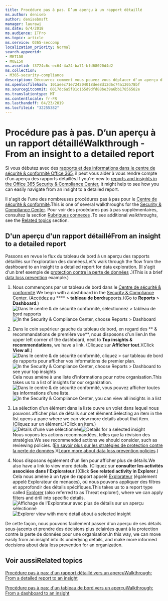 ```yaml
---
title: Procédure pas à pas. D’un aperçu à un rapport détaillé
ms.author: deniseb
author: denisebmsft
manager: laurawi
ms.date: 6/4/2018
ms.audience: ITPro
ms.topic: article
ms.service: O365-seccomp
localization_priority: Normal
search.appverid:
- MET150
- MOE150
ms.assetid: f3724c6c-ec64-4a24-ba71-bfd68020d4d2
ms.collection:
- M365-security-compliance
description: Découvrez comment vous pouvez vous déplacer d'un aperçu d'un rapport détaillé dans le &amp; Centre de conformité de la sécurité via un exemple de protection contre la perte de données.
ms.openlocfilehash: 101aeec71e724204018dee8d12d6c74a120578bf
ms.sourcegitcommit: 0017dc6a5f81c165d9dfd88be39a6bb17856582e
ms.translationtype: MT
ms.contentlocale: fr-FR
ms.lasthandoff: 04/23/2019
ms.locfileid: "32255382"
---
```

# <a name="walkthrough---from-an-insight-to-a-detailed-report"></a><span data-ttu-id="fb69b-103">Procédure pas à pas. D’un aperçu à un rapport détaillé</span><span class="sxs-lookup"><span data-stu-id="fb69b-103">Walkthrough - From an insight to a detailed report</span></span>

<span data-ttu-id="fb69b-104">Si vous débutez avec des [rapports et des informations dans le centre de sécurité &amp; conformité Office 365](reports-and-insights-in-security-and-compliance.md), il peut vous aider à vous rendre compte d'un aperçu des rapports détaillés.</span><span class="sxs-lookup"><span data-stu-id="fb69b-104">If you're new to [reports and insights in the Office 365 Security &amp; Compliance Center](reports-and-insights-in-security-and-compliance.md), it might help to see how you can easily navigate from an insight to a detailed report.</span></span> 
  
<span data-ttu-id="fb69b-105">Il s'agit de l'une des nombreuses procédures pas à pas pour le [Centre de sécurité &amp; conformité](https://protection.office.com).</span><span class="sxs-lookup"><span data-stu-id="fb69b-105">This is one of several walkthroughs for the [Security &amp; Compliance Center](https://protection.office.com).</span></span> <span data-ttu-id="fb69b-106">Pour voir des procédures pas à pas supplémentaires, consultez la section [Rubriques connexes](#related-topics) .</span><span class="sxs-lookup"><span data-stu-id="fb69b-106">To see additional walkthroughs, see the [Related topics](#related-topics) section.</span></span> 
  
## <a name="from-an-insight-to-a-detailed-report"></a><span data-ttu-id="fb69b-107">D'un aperçu d'un rapport détaillé</span><span class="sxs-lookup"><span data-stu-id="fb69b-107">From an insight to a detailed report</span></span>

<span data-ttu-id="fb69b-108">Passons en revue le flux du tableau de bord à un aperçu des rapports détaillés sur l'exploration des données.</span><span class="sxs-lookup"><span data-stu-id="fb69b-108">Let's walk through the flow from the dashboard to an insight to a detailed report for data exploration.</span></span> <span data-ttu-id="fb69b-109">(Il s'agit d'un bref exemple de [protection contre la perte de données](data-loss-prevention-policies.md) .)</span><span class="sxs-lookup"><span data-stu-id="fb69b-109">(This is a brief [data loss prevention](data-loss-prevention-policies.md) example.)</span></span> 
  
1. <span data-ttu-id="fb69b-110">Nous commençons par un tableau de bord dans le [Centre de sécurité &amp; conformité](https://protection.office.com).</span><span class="sxs-lookup"><span data-stu-id="fb69b-110">We begin with a dashboard in the [Security &amp; Compliance Center](https://protection.office.com).</span></span> <span data-ttu-id="fb69b-111">(Accédez au \*\*\*\* \> **tableau de bord**rapports.)</span><span class="sxs-lookup"><span data-stu-id="fb69b-111">(Go to **Reports** \> **Dashboard**.)</span></span><br/><span data-ttu-id="fb69b-112">![Dans le centre &amp; de sécurité conformité, sélectionnez \> tableau de bord rapports](media/2a668c3d-3fa3-4e37-8149-46989b33ae8c.png)</span><span class="sxs-lookup"><span data-stu-id="fb69b-112">![In the Security &amp; Compliance Center, choose Reports \> Dashboard](media/2a668c3d-3fa3-4e37-8149-46989b33ae8c.png)</span></span>
  
2. <span data-ttu-id="fb69b-113">Dans le coin supérieur gauche du tableau de bord, en regard des \*\* &amp; recommandations de première vue\*\*, nous disposons d'un lien.</span><span class="sxs-lookup"><span data-stu-id="fb69b-113">In the upper left corner of the dashboard, next to **Top insights &amp; recommendations**, we have a link.</span></span> <span data-ttu-id="fb69b-114">(Cliquez sur **Afficher tout**.)</span><span class="sxs-lookup"><span data-stu-id="fb69b-114">(Click **View all**.)</span></span><br/><span data-ttu-id="fb69b-115">![Dans le centre &amp; de sécurité conformité, cliquez \> sur tableau de bord de rapports pour afficher vos informations de premier plan.](media/9bb64e11-494f-40a4-ab3d-8d3c7789f300.png)</span><span class="sxs-lookup"><span data-stu-id="fb69b-115">![In the Security &amp; Compliance Center, choose Reports \> Dashboard to see your top insights](media/9bb64e11-494f-40a4-ab3d-8d3c7789f300.png)</span></span><br/><span data-ttu-id="fb69b-116">Cela nous amène à une liste d'informations pour notre organisation.</span><span class="sxs-lookup"><span data-stu-id="fb69b-116">This takes us to a list of insights for our organization.</span></span><br/><span data-ttu-id="fb69b-117">![Dans le centre &amp; de sécurité conformité, vous pouvez afficher toutes les informations d'une liste.](media/1289af77-bf5a-444a-97a1-03d8a83f75a9.png)</span><span class="sxs-lookup"><span data-stu-id="fb69b-117">![In the Security &amp; Compliance Center, you can view all insights in a list](media/1289af77-bf5a-444a-97a1-03d8a83f75a9.png)</span></span>
  
3. <span data-ttu-id="fb69b-118">La sélection d'un élément dans la liste ouvre un volet dans lequel nous pouvons afficher plus de détails sur cet élément.</span><span class="sxs-lookup"><span data-stu-id="fb69b-118">Selecting an item in the list opens a pane where we can view more details about that item.</span></span> <span data-ttu-id="fb69b-119">(Cliquez sur un élément.)</span><span class="sxs-lookup"><span data-stu-id="fb69b-119">(Click an item.)</span></span><br/><span data-ttu-id="fb69b-120">![Détails d'une vue sélectionnée](media/dcbb389f-23b0-4031-b789-4a49068af85a.png)</span><span class="sxs-lookup"><span data-stu-id="fb69b-120">![Details for a selected insight](media/dcbb389f-23b0-4031-b789-4a49068af85a.png)</span></span><br/><span data-ttu-id="fb69b-121">Nous voyons les actions recommandées, telles que la révision des stratégies.</span><span class="sxs-lookup"><span data-stu-id="fb69b-121">We see recommended actions we should consider, such as reviewing policies.</span></span> <span data-ttu-id="fb69b-122">([En savoir plus sur les stratégies de protection contre la perte de données](data-loss-prevention-policies.md).)</span><span class="sxs-lookup"><span data-stu-id="fb69b-122">([Learn more about data loss prevention policies](data-loss-prevention-policies.md).)</span></span>
    
4. <span data-ttu-id="fb69b-123">Nous disposons également d'un lien pour afficher plus de détails.</span><span class="sxs-lookup"><span data-stu-id="fb69b-123">We also have a link to view more details.</span></span> <span data-ttu-id="fb69b-124">(Cliquez sur **consulter les activités associées dans l'Explorateur**.)</span><span class="sxs-lookup"><span data-stu-id="fb69b-124">(Click **See related activity in Explorer**.)</span></span><br/><span data-ttu-id="fb69b-125">Cela nous amène à un type de rapport appelé [Explorateur](use-explorer-in-security-and-compliance.md) (également appelé Explorateur de menaces), où nous pouvons appliquer des filtres et approfondir des détails spécifiques.</span><span class="sxs-lookup"><span data-stu-id="fb69b-125">This takes us to a report type called [Explorer](use-explorer-in-security-and-compliance.md) (also referred to as Threat explorer), where we can apply filters and drill into specific details.</span></span><br/><span data-ttu-id="fb69b-126">![Affichage de l'Explorateur avec plus de détails sur un aperçu sélectionné](media/3ad15b15-7158-44b7-beda-013351bd868e.png)</span><span class="sxs-lookup"><span data-stu-id="fb69b-126">![Explorer view with more detail about a selected insight](media/3ad15b15-7158-44b7-beda-013351bd868e.png)</span></span>
  
<span data-ttu-id="fb69b-127">De cette façon, nous pouvons facilement passer d'un aperçu de ses détails sous-jacents et prendre des décisions plus éclairées quant à la protection contre la perte de données pour une organisation.</span><span class="sxs-lookup"><span data-stu-id="fb69b-127">In this way, we can move easily from an insight into its underlying details, and make more informed decisions about data loss prevention for an organization.</span></span>
  
## <a name="related-topics"></a><span data-ttu-id="fb69b-128">Voir aussi</span><span class="sxs-lookup"><span data-stu-id="fb69b-128">Related topics</span></span>

[<span data-ttu-id="fb69b-129">Procédure pas à pas: d'un rapport détaillé vers un aperçu</span><span class="sxs-lookup"><span data-stu-id="fb69b-129">Walkthrough: From a detailed report to an insight</span></span>](from-a-detailed-report-to-an-insight.md)
  
[<span data-ttu-id="fb69b-130">Procédure pas à pas: d'un tableau de bord vers un aperçu</span><span class="sxs-lookup"><span data-stu-id="fb69b-130">Walkthrough: From a dashboard to an insight</span></span>](from-a-dashboard-to-an-insight.md)
  

